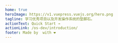 ```yaml
---
home: true
heroImage: https://v1.vuepress.vuejs.org/hero.png
tagline: 学习优秀项目以及开发操作系统的垫脚石。
actionText: Quick Start →
actionLink: /os-dev/introduction/
footer: Made by  with ❤️
---
```

